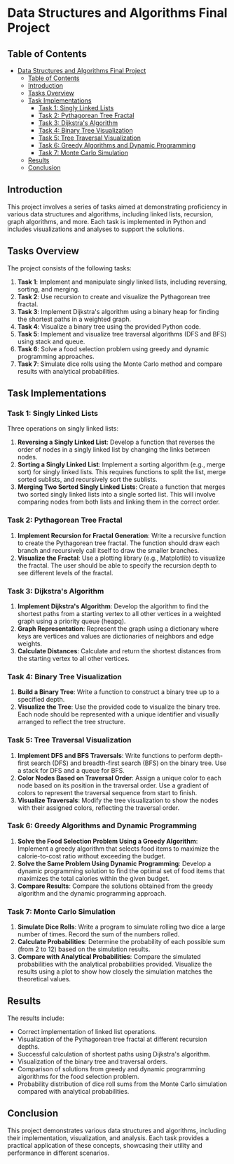 # Data Structures and Algorithms Final Project

## Table of Contents
- [Data Structures and Algorithms Final Project](#data-structures-and-algorithms-final-project)
  - [Table of Contents](#table-of-contents)
  - [Introduction](#introduction)
  - [Tasks Overview](#tasks-overview)
  - [Task Implementations](#task-implementations)
    - [Task 1: Singly Linked Lists](#task-1-singly-linked-lists)
    - [Task 2: Pythagorean Tree Fractal](#task-2-pythagorean-tree-fractal)
    - [Task 3: Dijkstra's Algorithm](#task-3-dijkstras-algorithm)
    - [Task 4: Binary Tree Visualization](#task-4-binary-tree-visualization)
    - [Task 5: Tree Traversal Visualization](#task-5-tree-traversal-visualization)
    - [Task 6: Greedy Algorithms and Dynamic Programming](#task-6-greedy-algorithms-and-dynamic-programming)
    - [Task 7: Monte Carlo Simulation](#task-7-monte-carlo-simulation)
  - [Results](#results)
  - [Conclusion](#conclusion)

## Introduction
This project involves a series of tasks aimed at demonstrating proficiency in various data structures and algorithms, including linked lists, recursion, graph algorithms, and more. Each task is implemented in Python and includes visualizations and analyses to support the solutions.

## Tasks Overview
The project consists of the following tasks:
1. **Task 1**: Implement and manipulate singly linked lists, including reversing, sorting, and merging.
2. **Task 2**: Use recursion to create and visualize the Pythagorean tree fractal.
3. **Task 3**: Implement Dijkstra's algorithm using a binary heap for finding the shortest paths in a weighted graph.
4. **Task 4**: Visualize a binary tree using the provided Python code.
5. **Task 5**: Implement and visualize tree traversal algorithms (DFS and BFS) using stack and queue.
6. **Task 6**: Solve a food selection problem using greedy and dynamic programming approaches.
7. **Task 7**: Simulate dice rolls using the Monte Carlo method and compare results with analytical probabilities.

## Task Implementations

### Task 1: Singly Linked Lists
Three operations on singly linked lists:
1. **Reversing a Singly Linked List**: Develop a function that reverses the order of nodes in a singly linked list by changing the links between nodes.
2. **Sorting a Singly Linked List**: Implement a sorting algorithm (e.g., merge sort) for singly linked lists. This requires functions to split the list, merge sorted sublists, and recursively sort the sublists.
3. **Merging Two Sorted Singly Linked Lists**: Create a function that merges two sorted singly linked lists into a single sorted list. This will involve comparing nodes from both lists and linking them in the correct order.

### Task 2: Pythagorean Tree Fractal

1. **Implement Recursion for Fractal Generation**: Write a recursive function to create the Pythagorean tree fractal. The function should draw each branch and recursively call itself to draw the smaller branches.
2. **Visualize the Fractal**: Use a plotting library (e.g., Matplotlib) to visualize the fractal. The user should be able to specify the recursion depth to see different levels of the fractal.

### Task 3: Dijkstra's Algorithm

1. **Implement Dijkstra's Algorithm**: Develop the algorithm to find the shortest paths from a starting vertex to all other vertices in a weighted graph using a priority queue (heapq).
2. **Graph Representation**: Represent the graph using a dictionary where keys are vertices and values are dictionaries of neighbors and edge weights.
3. **Calculate Distances**: Calculate and return the shortest distances from the starting vertex to all other vertices.

### Task 4: Binary Tree Visualization

1. **Build a Binary Tree**: Write a function to construct a binary tree up to a specified depth.
2. **Visualize the Tree**: Use the provided code to visualize the binary tree. Each node should be represented with a unique identifier and visually arranged to reflect the tree structure.

### Task 5: Tree Traversal Visualization

1. **Implement DFS and BFS Traversals**: Write functions to perform depth-first search (DFS) and breadth-first search (BFS) on the binary tree. Use a stack for DFS and a queue for BFS.
2. **Color Nodes Based on Traversal Order**: Assign a unique color to each node based on its position in the traversal order. Use a gradient of colors to represent the traversal sequence from start to finish.
3. **Visualize Traversals**: Modify the tree visualization to show the nodes with their assigned colors, reflecting the traversal order.

### Task 6: Greedy Algorithms and Dynamic Programming

1. **Solve the Food Selection Problem Using a Greedy Algorithm**: Implement a greedy algorithm that selects food items to maximize the calorie-to-cost ratio without exceeding the budget.
2. **Solve the Same Problem Using Dynamic Programming**: Develop a dynamic programming solution to find the optimal set of food items that maximizes the total calories within the given budget.
3. **Compare Results**: Compare the solutions obtained from the greedy algorithm and the dynamic programming approach.

### Task 7: Monte Carlo Simulation

1. **Simulate Dice Rolls**: Write a program to simulate rolling two dice a large number of times. Record the sum of the numbers rolled.
2. **Calculate Probabilities**: Determine the probability of each possible sum (from 2 to 12) based on the simulation results.
3. **Compare with Analytical Probabilities**: Compare the simulated probabilities with the analytical probabilities provided. Visualize the results using a plot to show how closely the simulation matches the theoretical values.



## Results
The results include:
- Correct implementation of linked list operations.
- Visualization of the Pythagorean tree fractal at different recursion depths.
- Successful calculation of shortest paths using Dijkstra's algorithm.
- Visualization of the binary tree and traversal orders.
- Comparison of solutions from greedy and dynamic programming algorithms for the food selection problem.
- Probability distribution of dice roll sums from the Monte Carlo simulation compared with analytical probabilities.

## Conclusion
This project demonstrates various data structures and algorithms, including their implementation, visualization, and analysis. Each task provides a practical application of these concepts, showcasing their utility and performance in different scenarios.
